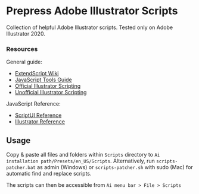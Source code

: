 Prepress Adobe Illustrator Scripts
==================================
Collection of helpful Adobe Illustrator scripts.
Tested only on Adobe Illustrator 2020.

### Resources
General guide:
* [ExtendScript Wiki](https://github.com/ExtendScript/wiki/wiki)
* [JavaScript Tools Guide](https://wwwimages2.adobe.com/content/dam/acom/en/devnet/scripting/pdfs/javascript_tools_guide.pdf)
* [Official Illustrator Scripting](https://www.adobe.com/devnet/illustrator/scripting.html)
* [Unofficial Illustrator Scripting](https://illustrator-scripting-guide.readthedocs.io/)

JavaScript Reference:
* [ScriptUI Reference](http://jongware.mit.edu/scriptuihtml/Sui/index_1.html)
* [Illustrator Reference](http://jongware.mit.edu/iljscs6html/iljscs6/inxx.html)

Usage
-----
Copy & paste all files and folders within `Scripts` directory to `Ai installation path/Presets/en_US/Scripts`. Alternatively, run `scripts-patcher.bat` as admin (Windows) or `scripts-patcher.sh` with sudo (Mac) for automatic find and replace scripts.

The scripts can then be accessible from `Ai menu bar > File > Scripts`
